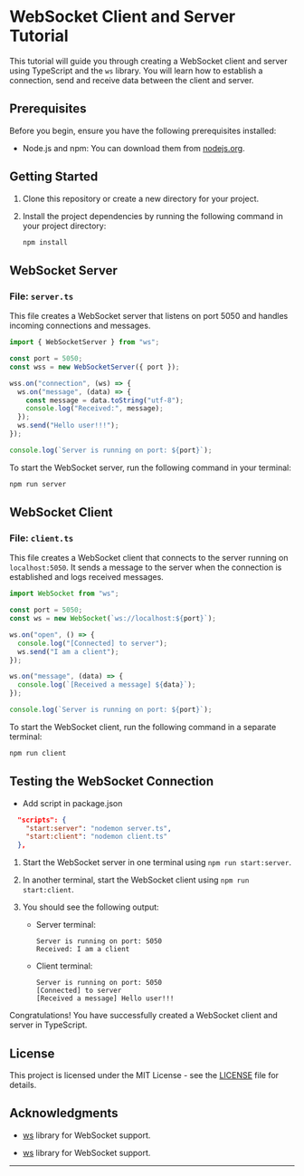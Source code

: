 # WebSocket Client and Server Tutorial

This tutorial will guide you through creating a WebSocket client and server using TypeScript and the `ws` library. You will learn how to establish a connection, send and receive data between the client and server.

## Prerequisites

Before you begin, ensure you have the following prerequisites installed:

- Node.js and npm: You can download them from [nodejs.org](https://nodejs.org/).

## Getting Started

1. Clone this repository or create a new directory for your project.

2. Install the project dependencies by running the following command in your project directory:

   ```bash
   npm install
   ```

## WebSocket Server

### File: `server.ts`

This file creates a WebSocket server that listens on port 5050 and handles incoming connections and messages.

```typescript
import { WebSocketServer } from "ws";

const port = 5050;
const wss = new WebSocketServer({ port });

wss.on("connection", (ws) => {
  ws.on("message", (data) => {
    const message = data.toString("utf-8");
    console.log("Received:", message);
  });
  ws.send("Hello user!!!");
});

console.log(`Server is running on port: ${port}`);
```

To start the WebSocket server, run the following command in your terminal:

```bash
npm run server
```

## WebSocket Client

### File: `client.ts`

This file creates a WebSocket client that connects to the server running on `localhost:5050`. It sends a message to the server when the connection is established and logs received messages.

```typescript
import WebSocket from "ws";

const port = 5050;
const ws = new WebSocket(`ws://localhost:${port}`);

ws.on("open", () => {
  console.log("[Connected] to server");
  ws.send("I am a client");
});

ws.on("message", (data) => {
  console.log(`[Received a message] ${data}`);
});

console.log(`Server is running on port: ${port}`);
```

To start the WebSocket client, run the following command in a separate terminal:

```bash
npm run client
```

## Testing the WebSocket Connection

- Add script in package.json

```json
  "scripts": {
    "start:server": "nodemon server.ts",
    "start:client": "nodemon client.ts"
  },
```

1. Start the WebSocket server in one terminal using `npm run start:server`.

2. In another terminal, start the WebSocket client using `npm run start:client`.

3. You should see the following output:

   - Server terminal:
     ```
     Server is running on port: 5050
     Received: I am a client
     ```

   - Client terminal:
     ```
     Server is running on port: 5050
     [Connected] to server
     [Received a message] Hello user!!!
     ```

Congratulations! You have successfully created a WebSocket client and server in TypeScript.

## License

This project is licensed under the MIT License - see the [LICENSE](LICENSE) file for details.

## Acknowledgments

- [ws](https://github.com/websockets/ws) library for WebSocket support.

- [ws](https://github.com/websockets/ws) library for WebSocket support.

---